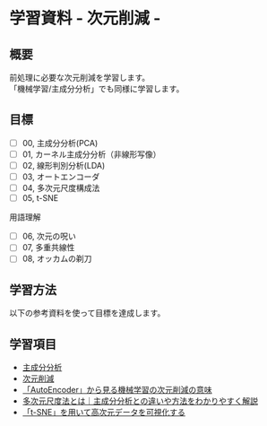 # 学習資料 - 次元削減 - 
## 概要
前処理に必要な次元削減を学習します。<br>
「機械学習/主成分分析」でも同様に学習します。

## 目標
- [ ] 00, 主成分分析(PCA)
- [ ] 01, カーネル主成分分析（非線形写像）
- [ ] 02, 線形判別分析(LDA)
- [ ] 03, オートエンコーダ
- [ ] 04, 多次元尺度構成法
- [ ] 05, t-SNE

用語理解
- [ ] 06, 次元の呪い
- [ ] 07, 多重共線性
- [ ] 08, オッカムの剃刀
 
## 学習方法
以下の参考資料を使って目標を達成します。

## 学習項目
- [主成分分析](https://qiita.com/tk-tatsuro/items/705c865009bc7ccb6b04)
- [次元削減](https://uribo.github.io/practical-ds/03/dimension-reduction.html)
- [「AutoEncoder」から見る機械学習の次元削減の意味](https://rightcode.co.jp/blog/information-technology/autoencoder-dimensionality-reduction-implications-of-machine-learning)
- [多次元尺度法とは｜主成分分析との違いや方法をわかりやすく解説](https://gmo-research.jp/research-column/multidimensional-scaling)
- [「t-SNE」を用いて高次元データを可視化する](https://rightcode.co.jp/blog/information-technology/t-sne-visualizing-high-dimensional-data)
